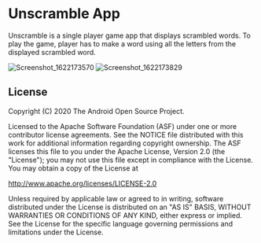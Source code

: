 Unscramble App
===================================


Unscramble is  a single player game app that displays scrambled words. To play the game, player has
to make a word using all the letters from the displayed scrambled word.

![Screenshot_1622173570](https://user-images.githubusercontent.com/76085602/119926927-fb2d1480-bf95-11eb-9ea3-d2cc328fa1ee.png)
![Screenshot_1622173829](https://user-images.githubusercontent.com/76085602/119926928-fcf6d800-bf95-11eb-9cdf-936bf5eebcf0.png)

License
-------

Copyright (C) 2020 The Android Open Source Project.

Licensed to the Apache Software Foundation (ASF) under one or more contributor
license agreements.  See the NOTICE file distributed with this work for
additional information regarding copyright ownership.  The ASF licenses this
file to you under the Apache License, Version 2.0 (the "License"); you may not
use this file except in compliance with the License.  You may obtain a copy of
the License at

  http://www.apache.org/licenses/LICENSE-2.0

Unless required by applicable law or agreed to in writing, software
distributed under the License is distributed on an "AS IS" BASIS, WITHOUT
WARRANTIES OR CONDITIONS OF ANY KIND, either express or implied.  See the
License for the specific language governing permissions and limitations under
the License.

